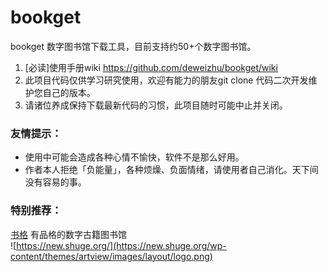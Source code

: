 # bookget

bookget 数字图书馆下载工具，目前支持约50+个数字图书馆。 

1. [必读]使用手册wiki https://github.com/deweizhu/bookget/wiki
2. 此项目代码仅供学习研究使用，欢迎有能力的朋友git clone 代码二次开发维护您自己的版本。
3. 请诸位养成保持下载最新代码的习惯，此项目随时可能中止并关闭。
   
### 友情提示：

- 使用中可能会造成各种心情不愉快，软件不是那么好用。
- 作者本人拒绝「负能量」，各种烦燥、负面情绪，请使用者自己消化。天下间没有容易的事。

### 特别推荐：  
[书格](https://new.shuge.org/) 有品格的数字古籍图书馆   
![https://new.shuge.org/](https://new.shuge.org/wp-content/themes/artview/images/layout/logo.png)






